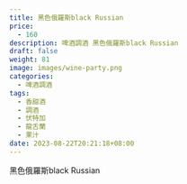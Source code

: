 ```yaml
---
title: 黑色俄羅斯black Russian
price:
  - 160
description: 啤酒調酒 黑色俄羅斯black Russian
draft: false
weight: 81
image: images/wine-party.png
categories:
  - 啤酒調酒
tags:
  - 香甜酒
  - 調酒
  - 伏特加
  - 龍舌蘭
  - 果汁
date: 2023-08-22T20:21:18+08:00
---
```


 黑色俄羅斯black Russian
